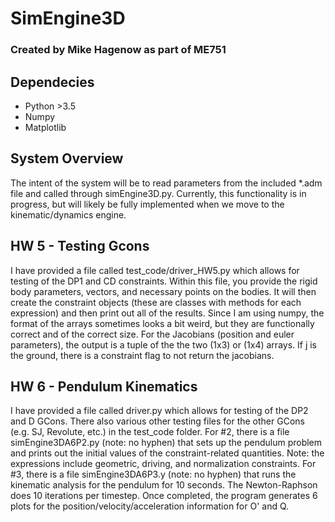 # SimEngine3D
### Created by Mike Hagenow as part of ME751

## Dependecies
* Python >3.5
* Numpy
* Matplotlib

## System Overview

The intent of the system will be to read parameters from the included *.adm file and called through simEngine3D.py. Currently, this functionality is in progress, but will likely be fully implemented when we move to the kinematic/dynamics engine.

## HW 5 - Testing Gcons
I have provided a file called test_code/driver_HW5.py which allows for testing of the DP1 and CD constraints.
Within this file, you provide the rigid body parameters, vectors, and necessary points on the bodies. It will then create the constraint objects (these are classes with methods for each expression) and then print out all of the results. Since I am using numpy, the format of the arrays sometimes looks a bit weird, but they are functionally correct and of the correct size.
For the Jacobians (position and euler parameters), the output is a tuple of the the two (1x3) or (1x4) arrays. If j is
the ground, there is a constraint flag to not return the jacobians.

## HW 6 - Pendulum Kinematics
I have provided a file called driver.py which allows for testing of the DP2 and D GCons. There also various other
testing files for the other GCons (e.g. SJ, Revolute, etc.) in the test_code folder.
For #2, there is a file simEngine3DA6P2.py (note: no hyphen) that sets up the pendulum problem and prints out the initial values
of the constraint-related quantities. Note: the expressions include geometric, driving, and normalization constraints. 
For #3, there is a file simEngine3DA6P3.y (note: no hyphen) that runs the kinematic analysis for the pendulum for 10 seconds. The Newton-Raphson does 10 iterations per timestep. Once completed, the program generates 6 plots for the position/velocity/acceleration information for O' and Q.

 

